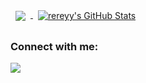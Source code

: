 <a href="https://github.com/NickP0lov">
  <img align="center" style="margin:0.5rem" src="https://github-readme-stats.vercel.app/api/top-langs/?username=rereyy&hide=javascript&title_color=ffffff&text_color=c9cacc&icon_color=4AB197&bg_color=1A2B34" />
</a>
<a href="https://github.com/NickP0lov">
  <img align="center" style="margin:0.5rem" src="https://github-readme-stats.vercel.app/api?username=rereyy&show_icons=true&line_height=27&count_private=true&title_color=ffffff&text_color=c9cacc&icon_color=4AB097&bg_color=1A2B34" alt="rereyy's GitHub Stats" />
</a>

### Connect with me:

[![](https://discord.c99.nl/widget/theme-4/556119013298667520.png)](https://discord.gg/TXF3hBj)

